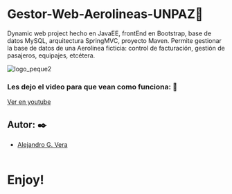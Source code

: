 # Gestor-Web-Aerolineas-UNPAZ🚀

Dynamic web project hecho en JavaEE, frontEnd en Bootstrap, base de datos MySQL, arquitectura SpringMVC, proyecto Maven. Permite gestionar la base de datos de una Aerolinea ficticia: control de facturación, gestión de pasajeros, equipajes, etcétera.

![logo_peque2](https://user-images.githubusercontent.com/10841467/64066954-b32d6200-cbf6-11e9-85b2-a640128c7302.jpg)

### Les dejo el video para que vean como funciona: 🔧

[Ver en youtube](https://www.youtube.com/watch?v=WRug5sJ3NmQ)

## Autor: ✒️
* [Alejandro G. Vera](https://linkedin.com/in/alejandro-gonzalo-vera/)
<br/></br>
# Enjoy!

